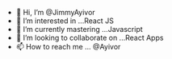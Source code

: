 - 👋 Hi, I’m @JimmyAyivor
- 👀 I’m interested in ...React JS
- 🌱 I’m currently mastering ...Javascript
- 💞️ I’m looking to collaborate on ...React Apps
- 📫 How to reach me ... @Ayivor

<!---
JimmyAyivor/JimmyAyivor is a ✨ special ✨ repository because its `README.md` (this file) appears on your GitHub profile.
You can click the Preview link to take a look at your changes.
--->
